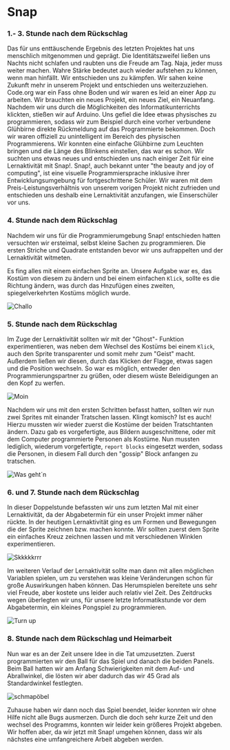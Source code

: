 # Snap

### 1.- 3. Stunde nach dem Rückschlag

Das für uns enttäuschende Ergebnis des letzten Projektes hat uns menschlich mitgenommen und geprägt. Die Identitätszweifel ließen uns Nachts nicht schlafen und raubten uns die Freude am Tag. 
Naja, jeder muss weiter machen. Wahre Stärke bedeutet auch wieder aufstehen zu können, wenn man hinfällt. 
Wir entschieden uns zu kämpfen.
Wir sahen keine Zukunft mehr in unserem Projekt und entschieden uns weiterzuziehen. Code.org war ein Fass ohne Boden und wir waren es leid an einer App zu arbeiten. Wir brauchten ein neues Projekt, ein neues Ziel, ein Neuanfang.
Nachdem wir uns durch die Möglichkeiten des Informatikunterrichts klickten, stießen wir auf Arduino. Uns gefiel die Idee etwas physisches zu programmieren, sodass wir zum Beispiel durch eine vorher verbundene Glühbirne direkte Rückmeldung auf das Programmierte bekommen. Doch wir waren offiziell zu unintelligent im Bereich des physischen Programmierens. Wir konnten eine einfache Glühbirne zum Leuchten bringen und die Länge des Blinkens einstellen, das war es schon. Wir suchten uns etwas neues und entschieden uns nach einiger Zeit für eine Lernaktivität mit Snap!.
Snap!, auch bekannt unter "the beauty and joy of computing", ist eine visuelle Programmiersprache inklusive ihrer Entwicklungsumgebung für fortgeschrittene Schüler. Wir waren mit dem Preis-Leistungsverhältnis von unserem vorigen Projekt nicht zufrieden und entschieden uns deshalb eine Lernaktivität anzufangen, wie Einserschüler vor uns. 

### 4. Stunde nach dem Rückschlag

Nachdem wir uns für die Programmierumgebung Snap! entschieden hatten versuchten wir ersteimal, selbst kleine Sachen zu programmieren. Die ersten Striche und Quadrate entstanden bevor wir uns aufrappelten und der Lernaktivität witmeten.

Es fing alles mit einem einfachen Sprite an. Unsere Aufgabe war es, das Kostüm von diesem zu ändern und bei einem einfachen `Klick`, sollte es die Richtung ändern, was durch das Hnzufügen eines zweiten, spiegelverkehrten Kostüms möglich wurde. 


![Challo](https://github.com/tillcassens/Die-zwei/blob/master/bilder/lernaktivit%C3%A4t1png.png)

### 5. Stunde nach dem Rückschlag
Im Zuge der Lernaktivität sollten wir mit der "Ghost"- Funktion experimentieren, was neben dem Wechsel des Kostüms bei einem `Klick`, auch den Sprite transparenter und somit mehr zum "Geist" macht.
Außerdem ließen wir diesen, durch das Klicken der Flagge, etwas sagen und die Position wechseln. So war es möglich, entweder den Programmierungspartner zu grüßen, oder diesem wüste Beleidigungen an den Kopf zu werfen.


![Moin](https://github.com/tillcassens/Die-zwei/blob/master/bilder/lernaktivität1.3.png)
 
Nachdem wir uns mit den ersten Schritten befasst hatten, sollten wir nun zwei Sprites mit einander Tratschen lassen. Klingt komisch? Ist es auch! Hierzu mussten wir wieder zuerst die Kostüme der beiden Tratschtanten ändern. Dazu gab es vorgefertigte, aus Bildern ausgeschnittene, oder mit dem Computer programmierte Personen als Kostüme. Nun mussten lediglich, wiederum vorgefertigte, `report blocks` eingesetzt werden, sodass die Personen, in diesem Fall durch den "gossip" Block anfangen zu tratschen.


![Was geht´n](https://github.com/tillcassens/Die-zwei/blob/master/bilder/nicer-talk-screenie.png)

### 6. und 7. Stunde nach dem Rückschlag

In dieser Doppelstunde befassten wir uns zum letzten Mal mit einer Lernaktivität, da der Abgabetermin für ein unser Projekt immer näher rückte. 
In der heutigen Lernaktivität ging es um Formen und Bewegungen die der Sprite zeichnen bzw. machen konnte. Wir sollten zuerst dem Sprite ein einfaches Kreuz zeichnen lassen und mit verschiedenen Winklen experimentieren.

![Skkkkkrrr](https://github.com/tillcassens/Die-zwei/blob/master/bilder/Kreuz%20screenie.png)

Im weiteren Verlauf der Lernaktivität sollte man dann mit allen möglichen Variablen spielen, um zu verstehen was kleine Veränderungen schon für große Auswirkungen haben können. Das Herumspielen bereitete uns sehr viel Freude, aber kostete uns leider auch relativ viel Zeit. Des Zeitdrucks wegen überlegten wir uns, für unsere letzte Informatikstunde vor dem Abgabetermin, ein kleines Pongspiel zu programmieren.

![Turn up](https://github.com/tillcassens/Die-zwei/blob/master/bilder/mieser%20kreisel%20screenie.png)

### 8. Stunde nach dem Rückschlag und Heimarbeit

Nun war es an der Zeit unsere Idee in die Tat umzusetzten. Zuerst programmierten wir den Ball für das Spiel und danach die beiden Panels. Beim Ball hatten wir am Anfang Schwierigkeiten mit dem Auf- und Abrallwinkel, die lösten wir aber dadurch das wir 45 Grad als Standardwinkel festlegten. 

![schmapöbel](https://github.com/tillcassens/Die-zwei/blob/master/bilder/Bildschirmfoto%202018-02-13%20um%2019.41.31.png)

Zuhause haben wir dann noch das Spiel beendet, leider konnten wir ohne Hilfe nicht alle Bugs ausmerzen. Durch die doch sehr kurze Zeit und den wechsel des Programms, konnten wir leider kein größeres Projekt abgeben. Wir hoffen aber, da wir jetzt mit Snap! umgehen können, dass wir als nächstes eine umfangreichere Arbeit abgeben werden.
